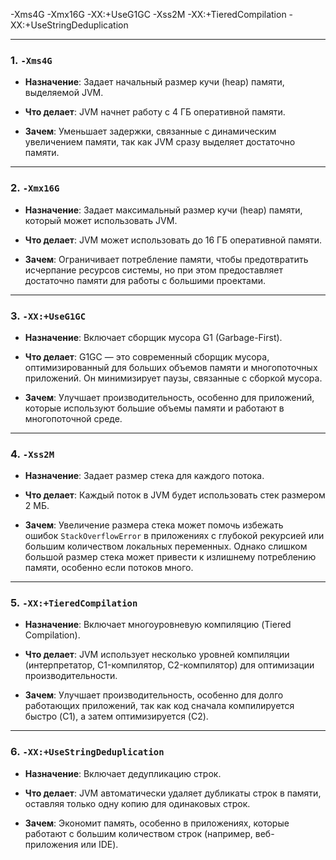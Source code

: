 -Xms4G -Xmx16G -XX:+UseG1GC -Xss2M -XX:+TieredCompilation -XX:+UseStringDeduplication

---

### **1. `-Xms4G`**

- **Назначение**: Задает начальный размер кучи (heap) памяти, выделяемой JVM.
    
- **Что делает**: JVM начнет работу с 4 ГБ оперативной памяти.
    
- **Зачем**: Уменьшает задержки, связанные с динамическим увеличением памяти, так как JVM сразу выделяет достаточно памяти.
    

---

### **2. `-Xmx16G`**

- **Назначение**: Задает максимальный размер кучи (heap) памяти, который может использовать JVM.
    
- **Что делает**: JVM может использовать до 16 ГБ оперативной памяти.
    
- **Зачем**: Ограничивает потребление памяти, чтобы предотвратить исчерпание ресурсов системы, но при этом предоставляет достаточно памяти для работы с большими проектами.
    

---

### **3. `-XX:+UseG1GC`**

- **Назначение**: Включает сборщик мусора G1 (Garbage-First).
    
- **Что делает**: G1GC — это современный сборщик мусора, оптимизированный для больших объемов памяти и многопоточных приложений. Он минимизирует паузы, связанные с сборкой мусора.
    
- **Зачем**: Улучшает производительность, особенно для приложений, которые используют большие объемы памяти и работают в многопоточной среде.
    

---

### **4. `-Xss2M`**

- **Назначение**: Задает размер стека для каждого потока.
    
- **Что делает**: Каждый поток в JVM будет использовать стек размером 2 МБ.
    
- **Зачем**: Увеличение размера стека может помочь избежать ошибок `StackOverflowError` в приложениях с глубокой рекурсией или большим количеством локальных переменных. Однако слишком большой размер стека может привести к излишнему потреблению памяти, особенно если потоков много.
    

---

### **5. `-XX:+TieredCompilation`**

- **Назначение**: Включает многоуровневую компиляцию (Tiered Compilation).
    
- **Что делает**: JVM использует несколько уровней компиляции (интерпретатор, C1-компилятор, C2-компилятор) для оптимизации производительности.
    
- **Зачем**: Улучшает производительность, особенно для долго работающих приложений, так как код сначала компилируется быстро (C1), а затем оптимизируется (C2).
    

---

### **6. `-XX:+UseStringDeduplication`**

- **Назначение**: Включает дедупликацию строк.
    
- **Что делает**: JVM автоматически удаляет дубликаты строк в памяти, оставляя только одну копию для одинаковых строк.
    
- **Зачем**: Экономит память, особенно в приложениях, которые работают с большим количеством строк (например, веб-приложения или IDE).